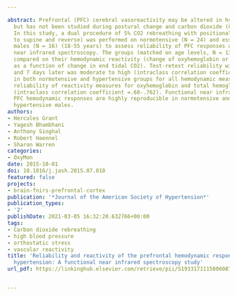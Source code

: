 ---
abstract: Prefrontal (PFC) cerebral vasoreactivity may be altered in hypertension
  but has not been studied during postural change and carbon dioxide (CO2) rebreathing.
  In this study, a dual procedure of 5% CO2 rebreathing with positional change (standing
  to supine and reverse) was performed on normotensive (N = 24) and essential hypertensive
  males (N = 16) (18-55 years) to assess reliability of PFC responses using functional
  near infrared spectroscopy. The groups (matched on age levels, N = 13) were also
  compared on their hemodynamic reactivity (change of oxyhemoglobin or total hemoglobin
  as a function of change in end tidal CO2). Test-retest reliability within one session
  and 7 days later was moderate to high (intraclass correlation coefficient =.63-.901)
  in both normotensive and hypertensive groups for all hemodynamic measures; whereas
  reliability of reactivity measures for oxyhemoglobin and total hemoglobin was moderate
  (intraclass correlation coefficient =.68-.762). Functional near infrared spectroscopy-measured
  PFC hemodynamic responses are highly reproducible in normotensive and adult essential
  hypertensive males.
authors:
- Hercules Grant
- Yagesh Bhambhani
- Anthony Singhal
- Robert Haennel
- Sharon Warren
categories:
- OxyMon
date: 2015-10-01
doi: 10.1016/j.jash.2015.07.010
featured: false
projects:
- brain-fnirs-prefrontal-cortex
publication: '*Journal of the American Society of Hypertension*'
publication_types:
- '2'
publishDate: 2021-03-05 16:32:20.632766+00:00
tags:
- Carbon dioxide rebreathing
- high blood pressure
- orthostatic stress
- vascular reactivity
title: 'Reliability and reactivity of the prefrontal hemodynamic responses in essential
  hypertension: A functional near infrared spectroscopy study'
url_pdf: https://linkinghub.elsevier.com/retrieve/pii/S1933171115006087

---
